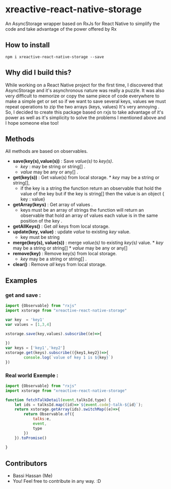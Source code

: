 #  xreactive-react-native-storage
An AsyncStorage wrapper based on RxJs for React Native to simplify the code and take advantage of the power offered by Rx

## How to install
`npm i xreactive-react-native-storage --save`

## Why did I build this?
While working on a React Native project for the first time, I discovered that AsyncStorage and it's asynchronous nature was really a puzzle. It was also very difficult to memorize or copy the same piece of code everywhere to make a simple get or set so if we want to save several keys, values we must repeat operations to zip the two arrays (keys, values) It's very annoying . So, I decided to create this package based on rxjs to take advantage of it's power as well as it's simplicity
to solve the problems I mentioned above and I hope someone else too!

## Methods
All methods are based on observables.

*   __save(key(s),value(s))__ : Save _value(s)_ to _key(s)_.
	* _key_  : may be string or string[] .
	*  _value_ may be  any or  any[] .
*    __get(key(s))__ : Get value(s) from local storage.
	*  _key_ may be a string or string[], 
		* if the key is a string the function return an observable that hold the value of the key but if the key is string[] then the value is an object { key : value}
*   __getArray(keys)__ : Get array of values . 
	* keys must be an array of strings the function will  return an observable that hold an array of values each value is in the same position of the key .
*   __getAllKeys()__ : Get _all_ keys from local storage.
*   __update(key, value)__ : update _value_ to existing _key_ value. 
	* key must be string 
*    __merge(key(s), value(s))__ : merge _value(s)_ to existing _key(s)_ value.
	*  _key_ may be a string or string[]
	*   _value_ may be any or any[]
*   __remove(key)__ : Remove key(s) from local storage. 
	* _key_ may be a string or string[] .
*   __clear()__ : Remove _all_ keys from local storage.


## Examples

### get and save : 
```Javascript
import {Observable} from "rxjs"
import xstorage from "xreactive-react-native-storage"

var key  = 'key1'
var values = [1,3,4]

xstorage.save(key,values).subscribe((e)=>{
	 
})
var keys = ['key1','key2']
xstorage.get(keys).subscribe(({key1,key2})=>{
		console.log(`value of key 1 is ${key}`)
})
```

### Real world Exemple : 
```Javascript
import {Observable} from "rxjs"
import xstorage from "xreactive-react-native-storage"

function fetchTalkDetail(event,talksId,type) {
    let ids = talksId.map((id)=>`${event.code}-talk-${id}`);
    return xstorage.getArray(ids).switchMap((e)=>{
        return Observable.of({
            talks:e,
            event,
            type
        })
    }).toPromise()
   
}
```


## Contributors

-   Bassi Hassan (Me)
-   You! Feel free to contribute in any way. :D
